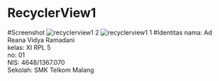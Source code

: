 # RecyclerView1
#Screenshot
![recyclerview1 2](https://cloud.githubusercontent.com/assets/22124998/20030139/a8aebe86-a391-11e6-8e95-b3a602c8cf44.png)
![recyclerview1 1](https://cloud.githubusercontent.com/assets/22124998/20030141/a8ed24aa-a391-11e6-998b-ef19b0fb23c3.png)
#Identitas
nama: Ad Reana Vidya Ramadani<br>
kelas: XI RPL 5<br>
no: 01<br>
NIS: 4648/1367.070<br>
Sekolah: SMK Telkom Malang<br>
